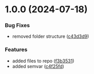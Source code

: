 # 1.0.0 (2024-07-18)


### Bug Fixes

* removed folder structure ([c43d3d9](https://github.com/cyse7125-su24-team10/helm-eks-autoscaler/commit/c43d3d9991ab1c238f17bb36548a79ae0dfa9613))


### Features

* added files to repo ([f3b3531](https://github.com/cyse7125-su24-team10/helm-eks-autoscaler/commit/f3b3531c7c2d61824fcda6cdd04c26a76fb6f157))
* added semvar ([c4f25fd](https://github.com/cyse7125-su24-team10/helm-eks-autoscaler/commit/c4f25fd51c476a79f03e0282c84eb176e33d19dc))
